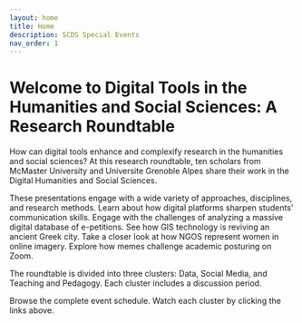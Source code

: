 ```yaml
---
layout: home
title: Home
description: SCDS Special Events
nav_order: 1
---
```


# Welcome to Digital Tools in the Humanities and Social Sciences: A Research Roundtable

How can digital tools enhance and complexify research in the humanities and social sciences? At this research roundtable, ten scholars from McMaster University and Universite Grenoble Alpes share their work in the Digital Humanities and Social Sciences.

These presentations engage with a wide variety of approaches, disciplines, and research methods. Learn about how digital platforms sharpen students' communication skills. Engage with the challenges of analyzing a massive digital database of e-petitions. See how GIS technology is reviving an ancient Greek city. Take a closer look at how NGOS represent women in online imagery. Explore how memes challenge academic posturing on Zoom. 

The roundtable is divided into three clusters: Data, Social Media, and Teaching and Pedagogy. Each cluster includes a discussion period. 

Browse the complete event schedule. Watch each cluster by clicking the links above.  

